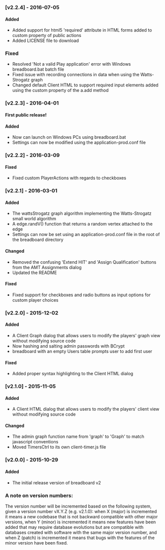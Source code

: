 ### [v2.2.4] - 2016-07-05 
#### Added 
- Added support for html5 'required' attribute in HTML forms added to custom property of public actions
- Added LICENSE file to download
### Fixed 
- Resolved 'Not a valid Play application' error with Windows breadboard.bat batch file
- Fixed issue with recording connections in data when using the Watts-Strogatz graph
- Changed default Client HTML to support required input elements added using the custom property of the a.add method

### [v2.2.3] - 2016-04-01
#### First public release!
#### Added 
- Now can launch on Windows PCs using breadboard.bat 
- Settings can now be modified using the application-prod.conf file 

### [v2.2.2] - 2016-03-09
#### Fixed 
- Fixed custom PlayerActions with regards to checkboxes

### [v2.2.1] - 2016-03-01
#### Added
- The wattsStrogatz graph algorithm implementing the Watts-Strogatz small world algorithm
- A edge.randV() function that returns a random vertex attached to the edge
- Settings can now be set using an application-prod.conf file in the root of the breadboard directory

#### Changed
- Removed the confusing 'Extend HIT' and 'Assign Qualification' buttons from the AMT Assignments dialog
- Updated the README

#### Fixed 
- Fixed support for checkboxes and radio buttons as input options for custom player choices

### [v2.2.0] - 2015-12-02
#### Added 
- A Client Graph dialog that allows users to modify the players' graph view without modifying source code
- Now hashing and salting admin passwords with BCrypt
- breadboard with an empty Users table prompts user to add first user 

#### Fixed 
- Added proper syntax highlighting to the Client HTML dialog

### [v2.1.0] - 2015-11-05
#### Added 
- A Client HTML dialog that allows users to modify the players' client view without modifying source code

#### Changed
- The admin graph function name from 'graph' to 'Graph' to match javascript conventions
- Moved TimersCtrl to its own client-timer.js file
 
### [v2.0.0] - 2015-10-29
#### Added
- The initial release version of breadboard v2

### A note on version numbers:
The version number will be incremented based on the following system, given a version number vX.Y.Z (e.g. v2.1.0): when
X (major) is incremented it means a new codebase that is not backward compatible with other major versions, when Y 
(minor) is incremented it means new features have been added that may require database evolutions but are compatible 
with databases created with software with the same major version number, and when Z (patch) is incremented it means
 that bugs with the features of the minor version have been fixed.
